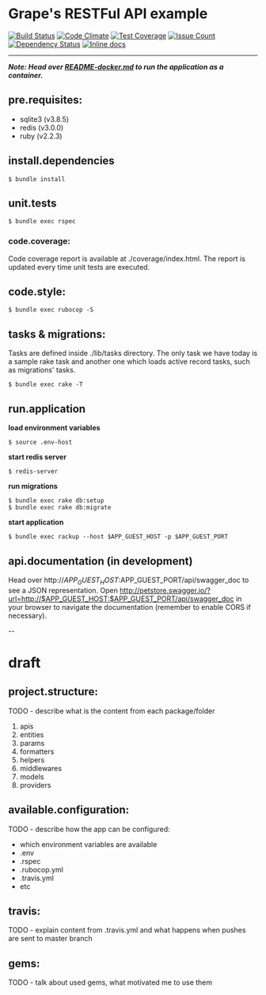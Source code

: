 # Grape's RESTFul API example

[![Build Status](https://travis-ci.org/marioluan/ruby-restful-api-example-grape.svg?branch=master)](https://travis-ci.org/marioluan/ruby-restful-api-example-grape)
[![Code Climate](https://codeclimate.com/github/marioluan/ruby-restful-api-example-grape/badges/gpa.svg)](https://codeclimate.com/github/marioluan/ruby-restful-api-example-grape)
[![Test Coverage](https://codeclimate.com/github/marioluan/ruby-restful-api-example-grape/badges/coverage.svg)](https://codeclimate.com/github/marioluan/ruby-restful-api-example-grape/coverage)
[![Issue Count](https://codeclimate.com/github/marioluan/ruby-restful-api-example-grape/badges/issue_count.svg)](https://codeclimate.com/github/marioluan/ruby-restful-api-example-grape)
[![Dependency Status](https://gemnasium.com/marioluan/ruby-restful-api-example-grape.svg)](https://gemnasium.com/marioluan/ruby-restful-api-example-grape)
[![Inline docs](http://inch-ci.org/github/marioluan/ruby-restful-api-example-grape.svg?branch=master)](http://inch-ci.org/github/marioluan/ruby-restful-api-example-grape)
***

***Note: Head over [README-docker.md](/README-docker.md) to run the application as a container.***

## pre.requisites:
* sqlite3 (v3.8.5)
* redis (v3.0.0)
* ruby (v2.2.3)

## install.dependencies
```
$ bundle install
```

## unit.tests
```
$ bundle exec rspec
```

### code.coverage:
Code coverage report is available at ./coverage/index.html. The report is updated every time unit tests are executed.

## code.style:
```
$ bundle exec rubocop -S
```

## tasks & migrations:
Tasks are defined inside ./lib/tasks directory. The only task we have today is a sample rake task and another one which loads active record tasks, such as migrations' tasks.
```
$ bundle exec rake -T
```

## run.application
**load environment variables**
```
$ source .env-host
```
**start redis server**
```
$ redis-server
```
**run migrations**
```
$ bundle exec rake db:setup
$ bundle exec rake db:migrate
```
**start application**
```
$ bundle exec rackup --host $APP_GUEST_HOST -p $APP_GUEST_PORT
```

## api.documentation (in development)
Head over http://$APP_GUEST_HOST:$APP_GUEST_PORT/api/swagger_doc to see a JSON representation.
Open http://petstore.swagger.io/?url=http://$APP_GUEST_HOST:$APP_GUEST_PORT/api/swagger_doc in your browser to navigate the documentation (remember to enable CORS if necessary).

--

# draft
## project.structure:
TODO - describe what is the content from each package/folder

1. apis
1. entities
1. params
1. formatters
1. helpers
1. middlewares
1. models
1. providers

## available.configuration:
TODO - describe how the app can be configured:
- which environment variables are available
- .env
- .rspec
- .rubocop.yml
- .travis.yml
- etc

## travis:
TODO - explain content from .travis.yml and what happens when pushes are sent to master branch

## gems:
TODO - talk about used gems, what motivated me to use them